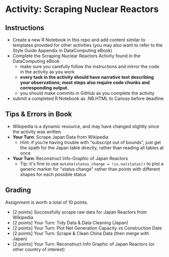 # Activity: Scraping Nuclear Reactors

## Instructions 

- Create a new R Notebook in this repo and add content similar to templates provided for other activities (you may also want to refer to the Style Guide Appendix in DataComputing eBook)
- Complete the Scraping Nuclear Reactors Activity found in the DataComputing eBook
    - make sure you carefully follow the instructions and mirror the code in the activity as you work 
    - **every task in the activity should have narrative text describing your observations; most steps also require code chunks and corresponding output.**
    - you should make commits in GitHub as you complete the activity
- submit a completed R Notebook as .NB.HTML to Canvas before deadline


## Tips & Errors in Book

- Wikipedia is a dynamic resource, and may have changed slightly since the activity was written
- **Your Turn**: Scrape Japan Data from Wikipedia
    - Hint: if you’re having trouble with “subscript out of bounds”, just get the xpath for the Japan table directly, rather than reading all tables at once
- **Your Turn**: Reconstruct Info-Graphic of Japan Reactors
    - Tip: it's fine to use `mutate(status_change = !is.na(status))` to plot a generic marker for "status change" rather than points with different shapes for each possible status


## Grading

Assignment is worth a total of 10 points.

- [2 points] Successfully scrape raw data for Japan Reactors from Wikipedia
- [2 points] Your Turn: Tidy Data & Data Cleaning (Japan)
- [2 points] Your Turn: Plot Net Generation Capacity vs Construction Date
- [2 points] Your Turn: Scrape & Clean China Data (then merge with Japan)
- [2 points] Your Turn: Reconstruct Info Graphic of Japan Reactors (or other country of interest)


